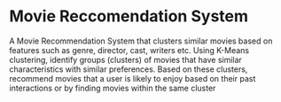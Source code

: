 # Movie Reccomendation System

A Movie Recommendation System that clusters similar movies based on features such as genre, director, cast, writers etc. Using K-Means clustering, identify groups (clusters) of movies that have similar characteristics with similar preferences. Based on these clusters, recommend movies that a user is likely to enjoy based on their past interactions or by finding movies within the same cluster

